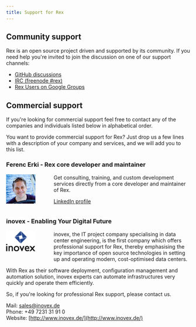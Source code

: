 ```yaml
---
title: Support for Rex
---
```


## Community support

Rex is an open source project driven and supported by its community. If you need help you're invited to join the discussion on one of our support channels:

- [GitHub discussions](https://github.com/RexOps/Rex/discussions)
- [IRC (freenode #rex)](https://webchat.freenode.net/#rex)
- [Rex Users on Google Groups](https://groups.google.com/group/rex-users)

## Commercial support

If you're looking for commercial support feel free to contact any of the companies and individuals listed below in alphabetical order.

You want to provide commercial support for Rex? Just drop us a few lines with a description of your company and services, and we will add you to this list.

### Ferenc Erki - Rex core developer and maintainer

<img style="float:left; padding-right: 50px;" src="/public/images/skin/rexify.org/ferki.jpg" alt="FErki" width="80" height="80" />

Get consulting, training, and custom development services directly from a core developer and maintainer of Rex.

<a href="https://www.linkedin.com/in/ferki/" class="btn">LinkedIn profile</a>
<div style="overflow:auto"></div>

### inovex - Enabling Your Digital Future

<img style="float:left; padding-right: 50px; padding-bottom: 20px;" src="/public/images/skin/rexify.org/inovex_logo.png" alt="inovex" width="80" height="55" />

inovex, the IT project company specialising in data center engineering, is the first company which offers professional support for Rex, thereby emphasising the key importance of open source technologies in setting up and operating modern, cost-optimised data centers.

With Rex as their software deployment, configuration management and automation solution, inovex experts can automate infrastructures very quickly and operate them efficiently.

So, if you're looking for professional Rex support, please contact us.

Mail: [sales@inovex.de](mailto:sales@inovex.de)  
Phone: +49 7231 31 91 0  
Website: [http://www.inovex.de/](http://www.inovex.de/)

<div style="overflow:auto"></div>
